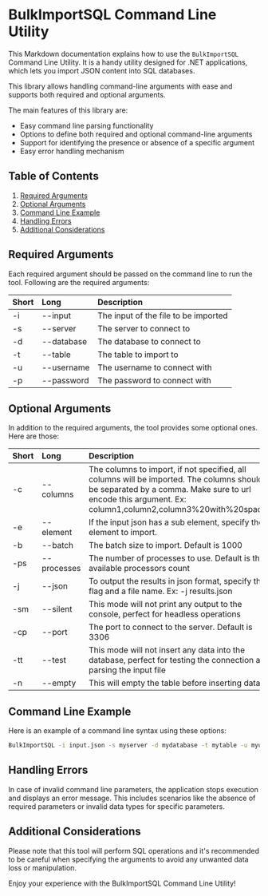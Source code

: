 # BulkImportSQL Command Line Utility

This Markdown documentation explains how to use the `BulkImportSQL` Command Line Utility. It is a handy utility designed for .NET applications, which lets you import JSON content into SQL databases.

This library allows handling command-line arguments with ease and supports both required and optional arguments.

The main features of this library are:
* Easy command line parsing functionality
* Options to define both required and optional command-line arguments
* Support for identifying the presence or absence of a specific argument
* Easy error handling mechanism

## Table of Contents

1. [Required Arguments](#required-arguments)
2. [Optional Arguments](#optional-arguments)
3. [Command Line Example](#command-line-example)
4. [Handling Errors](#handling-errors)
5. [Additional Considerations](#additional-considerations)

## Required Arguments

Each required argument should be passed on the command line to run the tool.
Following are the required arguments:

| Short | Long | Description |
| :---- | :--- | :---------- |
| -i | --input | The input of the file to be imported |
| -s | --server | The server to connect to |
| -d | --database | The database to connect to |
| -t | --table | The table to import to |
| -u | --username | The username to connect with |
| -p | --password | The password to connect with |

## Optional Arguments
In addition to the required arguments, the tool provides some optional ones. Here are those:

| Short | Long | Description |
| :---- | :--- | :---------- |
| -c | --columns | The columns to import, if not specified, all columns will be imported. The columns should be separated by a comma. Make sure to url encode this argument. Ex: column1,column2,column3%20with%20spaces |
| -e | --element | If the input json has a sub element, specify the element to import. |
| -b | --batch | The batch size to import. Default is 1000 |
| -ps | --processes | The number of processes to use. Default is the available processors count |
| -j | --json | To output the results in json format, specify this flag and a file name. Ex: -j results.json |
| -sm | --silent | This mode will not print any output to the console, perfect for headless operations |
| -cp | --port | The port to connect to the server. Default is 3306 |
| -tt | --test | This mode will not insert any data into the database, perfect for testing the connection and parsing the input file |
| -n | --empty | This will empty the table before inserting data |

## Command Line Example
Here is an example of a command line syntax using these options:

```bash
BulkImportSQL -i input.json -s myserver -d mydatabase -t mytable -u myuser -p mypassword -c column1,column2 -e myelement -b 2000 -ps 4 -j output.js -sm -cp 3306 -tt
```

## Handling Errors
In case of invalid command line parameters, the application stops execution and displays an error message. This includes scenarios like the absence of required parameters or invalid data types for specific parameters.

## Additional Considerations
Please note that this tool will perform SQL operations and it's recommended to be careful when specifying the arguments to avoid any unwanted data loss or manipulation.

Enjoy your experience with the BulkImportSQL Command Line Utility!


